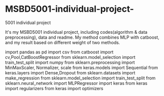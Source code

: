 # MSBD5001-individual-project-
5001 individual project 

It's my MSBD5001 individual project, including codes(algorithm & data preprocessing), data and readme. My method combines MLP with catboost, and my result based on different weight of two methods. 


import pandas as pd
import csv
from catboost import cv,Pool,CatBoostRegressor
from sklearn.model_selection import train_test_split
import numpy
from sklearn.preprocessing import MinMaxScaler, Normalizer, scale
from keras.models import Sequential
from keras.layers import Dense,Dropout
from sklearn.datasets import make_regression
from sklearn.model_selection import train_test_split
from sklearn.neural_network import MLPRegressor
import keras
from keras import regularizers
from keras import optimizers
